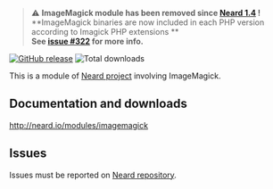 > ⚠️ **ImageMagick module has been removed since [Neard 1.4](http://neard.io/release/1.4) !**<br />
> **ImageMagick binaries are now included in each PHP version according to Imagick PHP extensions **<br />
> **See [issue #322](https://github.com/crazy-max/neard/issues/322) for more info.**

[![GitHub release](https://img.shields.io/github/release/crazy-max/neard-tool-imagemagick.svg?style=flat-square)](https://github.com/crazy-max/neard-tool-imagemagick/releases/latest)
![Total downloads](https://img.shields.io/github/downloads/crazy-max/neard-tool-imagemagick/total.svg?style=flat-square)

This is a module of [Neard project](https://github.com/crazy-max/neard) involving ImageMagick.

## Documentation and downloads

http://neard.io/modules/imagemagick

## Issues

Issues must be reported on [Neard repository](https://github.com/crazy-max/neard/issues).
